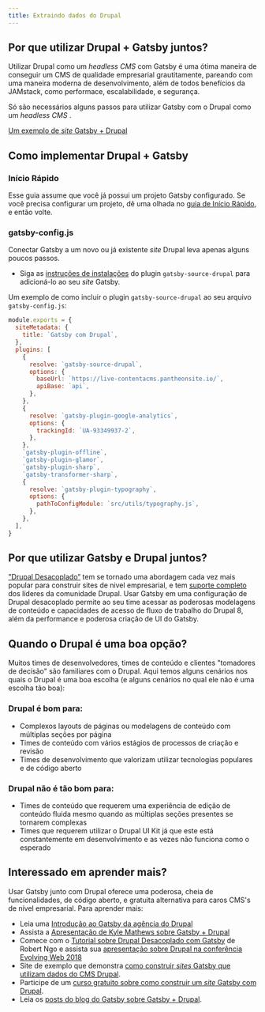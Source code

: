 ```yaml
---
title: Extraindo dados do Drupal
---
```


## Por que utilizar Drupal + Gatsby juntos?

Utilizar Drupal como um _headless CMS_ com Gatsby é uma ótima maneira de conseguir um CMS de qualidade empresarial grautitamente, pareando com uma maneira moderna de desenvolvimento, além de todos benefícios da JAMstack, como performace, escalabilidade, e segurança.

Só são necessários alguns passos para utilizar Gatsby com o Drupal como um _headless CMS_ .

[Um exemplo de _site_ Gatsby + Drupal](https://github.com/gatsbyjs/gatsby/tree/master/examples/using-drupal)

## Como implementar Drupal + Gatsby

### Início Rápido

Esse guia assume que você já possui um projeto Gatsby configurado. Se você precisa configurar um projeto, dê uma olhada no [guia de Início Rápido](/docs/quick-start/), e então volte.

### gatsby-config.js

Conectar Gatsby a um novo ou já existente _site_ Drupal leva apenas alguns poucos passos.

- Siga as [instruções de instalações](/packages/gatsby-source-drupal/?=drupal) do plugin `gatsby-source-drupal` para adicioná-lo ao seu _site_ Gatsby.

Um exemplo de como incluir o plugin `gatsby-source-drupal` ao seu arquivo `gatsby-config.js`:

```javascript:title=gatsby-config.js
module.exports = {
  siteMetadata: {
    title: `Gatsby com Drupal`,
  },
  plugins: [
    {
      resolve: `gatsby-source-drupal`,
      options: {
        baseUrl: `https://live-contentacms.pantheonsite.io/`,
        apiBase: `api`,
      },
    },
    {
      resolve: `gatsby-plugin-google-analytics`,
      options: {
        trackingId: `UA-93349937-2`,
      },
    },
    `gatsby-plugin-offline`,
    `gatsby-plugin-glamor`,
    `gatsby-plugin-sharp`,
    `gatsby-transformer-sharp`,
    {
      resolve: `gatsby-plugin-typography`,
      options: {
        pathToConfigModule: `src/utils/typography.js`,
      },
    },
  ],
}
```

## Por que utilizar Gatsby e Drupal juntos?

["Drupal Desacoplado”](https://www.acquia.com/drupal/decoupled-drupal) tem se tornado uma abordagem cada vez mais popular para construir sites de nivel empresarial, e tem [suporte completo](https://dri.es/how-to-decouple-drupal-in-2018) dos líderes da comunidade Drupal. Usar Gatsby em uma configuração de Drupal desacoplado permite ao seu time acessar as poderosas modelagens de conteúdo e capacidades de acesso de fluxo de trabalho do Drupal 8, além da performance e poderosa criação de UI do Gatsby.

## Quando o Drupal é uma boa opção?

Muitos times de desenvolvedores, times de conteúdo e clientes "tomadores de decisão" são familiares com o Drupal. Aqui temos alguns cenários nos quais o Drupal é uma boa escolha (e alguns cenários no qual ele não é uma escolha tão boa):

### Drupal é bom para:

- Complexos layouts de páginas ou modelagens de conteúdo com múltiplas seções por página
- Times de conteúdo com vários estágios de processos de criação e revisão
- Times de desenvolvimento que valorizam utilizar tecnologias populares e de código aberto

### Drupal não é tão bom para:

- Times de conteúdo que requerem uma experiência de edição de conteúdo fluida mesmo quando as múltiplas seções presentes se tornarem complexas
- Times que requerem utilizar o Drupal UI Kit já que este está constantemente em desenvolvimento e as vezes não funciona como o esperado

## Interessado em aprender mais?

Usar Gatsby junto com Drupal oferece uma poderosa, cheia de funcionalidades, de código aberto, e gratuita alternativa para caros CMS's de nível empresarial. Para aprender mais:

- Leia uma [Introdução ao Gatsby da agência do Drupal](https://www.mediacurrent.com/what-is-gatsby.js/)
- Assista a [Apresentação de Kyle Mathews sobre Gatsby + Drupal](https://2017.badcamp.net/session/coding-development/beginner/headless-drupal-building-blazing-fast-websites-reactgatsbyjs)
- Comece com o  [Tutorial sobre Drupal Desacoplado com Gatsby](https://evolvingweb.ca/blog/decoupling-drupal-gatsby) de Robert Ngo e assista sua [apresentação sobre Drupal na conferência Evolving Web 2018](https://www.youtube.com/watch?v=s5kUJRGDz6I)
- Site de exemplo que demonstra [como construir _sites_ Gatsby que utilizam dados do CMS Drupal](https://github.com/gatsbyjs/gatsby/tree/master/examples/using-drupal).
- Participe de um [curso gratuito sobre como construir um _site_ Gatsby com Drupal](https://gatsbyguides.com/).
- Leia os [posts do blog do Gatsby sobre Gatsby + Drupal](/blog/tags/drupal/).
